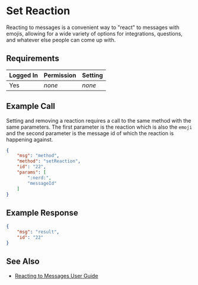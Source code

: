 # Set Reaction
Reacting to messages is a convenient way to "react" to messages with emojis, allowing for a wide variety of options for integrations, questions, and whatever else people can come up with.

## Requirements
| Logged In | Permission | Setting |
| --- | --- | --- |
| Yes | _none_ | _none_ |

## Example Call
Setting and removing a reaction requires a call to the same method with the same parameters. The first parameter is the reaction which is also the `emoji` and the second parameter is the message id of which the reaction is happening against.
```json
{
    "msg": "method",
    "method": "setReaction",
    "id": "22",
    "params": [
        ":nerd:",
        "messageId"
    ]
}
```

## Example Response
```json
{
    "msg": "result",
    "id": "22"
}
```

## See Also
* [Reacting to Messages User Guide][1]

[1]:../../../../user-guides/messaging/
